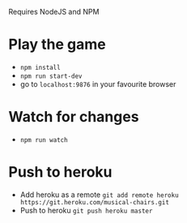 Requires NodeJS and NPM

# Play the game
- ```npm install```
- ```npm run start-dev```
- go to ```localhost:9876``` in your favourite browser

# Watch for changes
- ```npm run watch```

# Push to heroku
- Add heroku as a remote ```git add remote heroku https://git.heroku.com/musical-chairs.git```
- Push to heroku ```git push heroku master```